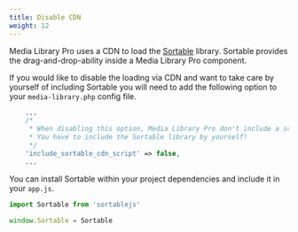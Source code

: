```yaml
---
title: Disable CDN
weight: 12
---
```


Media Library Pro uses a CDN to load the [Sortable](https://github.com/SortableJS/Sortable) library. Sortable provides the drag-and-drop-ability inside a Media Library Pro component.

If you would like to disable the loading via CDN and want to take care by yourself of including Sortable you will need to add the following option to your `media-library.php` config file.

```php
    ...
    /*
     * When disabling this option, Media Library Pro don't include a script tag to load the Sortable library via a CDN.
     * You have to include the Sortable library by yourself!
     */
    'include_sortable_cdn_script' => false,
    ...
```
You can install Sortable within your project dependencies and include it in your `app.js`.

```js
import Sortable from 'sortablejs'

window.Sortable = Sortable
```
